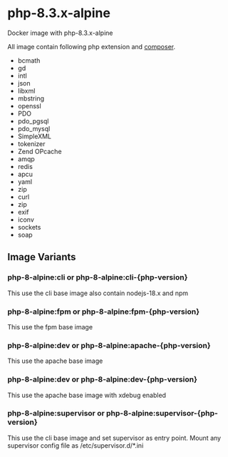 # php-8.3.x-alpine
Docker image with php-8.3.x-alpine

All image contain following php extension and [composer](https://github.com/composer/composer).

- bcmath
- gd
- intl
- json
- libxml
- mbstring
- openssl
- PDO
- pdo_pgsql
- pdo_mysql
- SimpleXML
- tokenizer
- Zend OPcache
- amqp
- redis
- apcu
- yaml
- zip
- curl
- zip 
- exif
- iconv
- sockets
- soap

## Image Variants
### php-8-alpine:cli or php-8-alpine:cli-{php-version}
This use the cli base image also contain nodejs-18.x and npm

### php-8-alpine:fpm or php-8-alpine:fpm-{php-version}
This use the fpm base image

### php-8-alpine:dev or php-8-alpine:apache-{php-version}
This use the apache base image

### php-8-alpine:dev or php-8-alpine:dev-{php-version}
This use the apache base image with xdebug enabled

### php-8-alpine:supervisor or php-8-alpine:supervisor-{php-version}
This use the cli base image and set supervisor as entry point. Mount any supervisor config file as /etc/supervisor.d/*.ini

